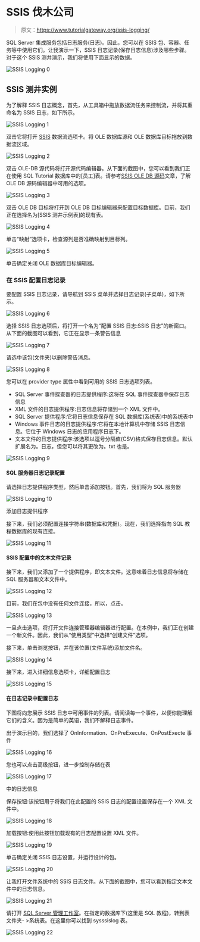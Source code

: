 # SSIS 伐木公司

> 原文：<https://www.tutorialgateway.org/ssis-logging/>

SQL Server 集成服务包括日志服务(日志)。因此，您可以在 SSIS 包、容器、任务等中使用它们。让我演示一下，SSIS 日志记录(保存日志信息)涉及哪些步骤。对于这个 SSIS 测井演示，我们将使用下面显示的数据。

![SSIS Logging 0](img/e5a72eb9d4d3570e5f6e0d6a11030eb0.png)

## SSIS 测井实例

为了解释 SSIS 日志概念，首先，从工具箱中拖放数据流任务来控制流，并将其重命名为 SSIS 日志，如下所示。

![SSIS Logging 1](img/b1a9b0f7db0ebfa897cebbb0c4dc6b14.png)

双击它将打开 [SSIS](https://www.tutorialgateway.org/ssis/) 数据流选项卡。将 OLE 数据库源和 OLE 数据库目标拖放到数据流区域。

![SSIS Logging 2](img/7586707529b42623bd2fe0e0811ffb2f.png)

双击 OLE-DB 源代码将打开源代码编辑器。从下面的截图中，您可以看到我们正在使用 SQL Tutorial 数据库中的[员工]表。请参考[SSIS OLE DB 源码](https://www.tutorialgateway.org/ole-db-source-in-ssis/)文章，了解 OLE DB 源码编辑器中可用的选项。

![SSIS Logging 3](img/b1c70582ce846f4afca92e6350463c1d.png)

双击 OLE DB 目标将打开到 OLE DB 目标编辑器来配置目标数据库。目前，我们正在选择名为[SSIS 测井示例表]的现有表。

![SSIS Logging 4](img/d35d2a698ca1aef12e18115123f35a4a.png)

单击“映射”选项卡，检查源列是否准确映射到目标列。

![SSIS Logging 5](img/b0bfd2a6f2168e248342bb3e958c16a4.png)

单击确定关闭 OLE 数据库目标编辑器。

### 在 SSIS 配置日志记录

要配置 SSIS 日志记录，请导航到 SSIS 菜单并选择日志记录(子菜单)，如下所示。

![SSIS Logging 6](img/0ca4995aef3b3eb8459afdf412c58a55.png)

选择 SSIS 日志选项后，将打开一个名为“配置 SSIS 日志:SSIS 日志”的新窗口。从下面的截图可以看到，它正在显示一条警告信息

![SSIS Logging 7](img/22ef2b484f73f226701871e5e1e54b3d.png)

请选中该包(文件夹)以删除警告消息。

![SSIS Logging 8](img/2fef052b8dcc97fb58b9e12f1421255b.png)

您可以在 provider type 属性中看到可用的 SSIS 日志选项列表。

*   SQL Server 事件探查器的日志提供程序:这将在 SQL 事件探查器中保存日志信息
*   XML 文件的日志提供程序:日志信息将存储到一个 XML 文件中。
*   SQL Server 提供程序:它将日志信息保存在 SQL 数据库(系统表)中的系统表中
*   Windows 事件日志的日志提供程序:它将在本地计算机中存储 SSIS 日志信息。它位于 Windows 日志的应用程序日志下。
*   文本文件的日志提供程序:该选项以逗号分隔值(CSV)格式保存日志信息。默认扩展名为。日志，但您可以将其更改为。txt 也是。

![SSIS Logging 9](img/7848cb3eb6c76d8e19fbae641a36d17c.png)

#### SQL 服务器日志记录配置

请选择日志提供程序类型，然后单击添加按钮。首先，我们将为 SQL 服务器

![SSIS Logging 10](img/c388d6fe2add3fd0a8a359ddc217c455.png)

添加日志提供程序

接下来，我们必须配置连接字符串(数据库和凭据)。现在，我们选择指向 SQL 教程数据库的现有连接。

![SSIS Logging 11](img/8f415af7e8c180783fba5dda2e10d173.png)

#### SSIS 配置中的文本文件记录

接下来，我们又添加了一个提供程序，即文本文件。这意味着日志信息将存储在 SQL 服务器和文本文件中。

![SSIS Logging 12](img/c0148207a2564c8a1e2d31adcdda1649.png)

目前，我们在包中没有任何文件连接，所以，点击<new connection..="">。</new>

![SSIS Logging 13](img/cc09018d004d60c11477b62bcf96652a.png)

一旦点击<new connection..="">选项，将打开文件连接管理器编辑器进行配置。在本例中，我们正在创建一个新文件。因此，我们从“使用类型”中选择“创建文件”选项。</new>

接下来，单击浏览按钮，并在该位置(文件系统)添加文件名。

![SSIS Logging 14](img/0a71b4ccf4490ef5edd93cc81736d9dc.png)

接下来，进入详细信息选项卡，详细配置日志

![SSIS Logging 15](img/4f7abdc338e4fe302e8fe970624faf21.png)

#### 在日志记录中配置日志

下图将向您展示 SSIS 日志中可用事件的列表。请阅读每一个事件，以便你能理解它们的含义。因为是简单的英语，我们不解释日志事件。

出于演示目的，我们选择了 OnInformation、OnPreExecute、OnPostExecte 事件

![SSIS Logging 16](img/7da1841f735ccfb8c77124450922e18a.png)

您也可以点击高级按钮，进一步控制存储在表

![SSIS Logging 17](img/e21945a2357facd977334574e736e57f.png)

中的日志信息

保存按钮:该按钮用于将我们在此配置的 SSIS 日志的配置设置保存在一个 XML 文件中。

![SSIS Logging 18](img/e6351ad7b9682a27f7bc0ec27b1ac80a.png)

加载按钮:使用此按钮加载现有的日志配置设置 XML 文件。

![SSIS Logging 19](img/d0e27106cbf7ad3d60669dd690c4bd5d.png)

单击确定关闭 SSIS 日志设置，并运行设计的包。

![SSIS Logging 20](img/b98e68e7b21f9fc094967627d2ef082f.png)

让我打开文件系统中的 SSIS 日志文件。从下面的截图中，您可以看到指定文本文件中的日志信息。

![SSIS Logging 21](img/b6f2227404c7d0a39ca258dc251a5778.png)

请打开 [SQL Server 管理工作室](https://www.tutorialgateway.org/sql/)。在指定的数据库下(这里是 SQL 教程)，转到表文件夹- >系统表。在这里你可以找到 sysssislog 表。

![SSIS Logging 22](img/e441e2bacf91f5fec7b58dd62480ef13.png)